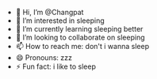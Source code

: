 - 👋 Hi, I’m @Changpat
- 👀 I’m interested in sleeping
- 🌱 I’m currently learning sleeping better
- 💞️ I’m looking to collaborate on sleeping
- 📫 How to reach me: don't i wanna sleep
- 😄 Pronouns: zzz
- ⚡ Fun fact: i like to sleep
